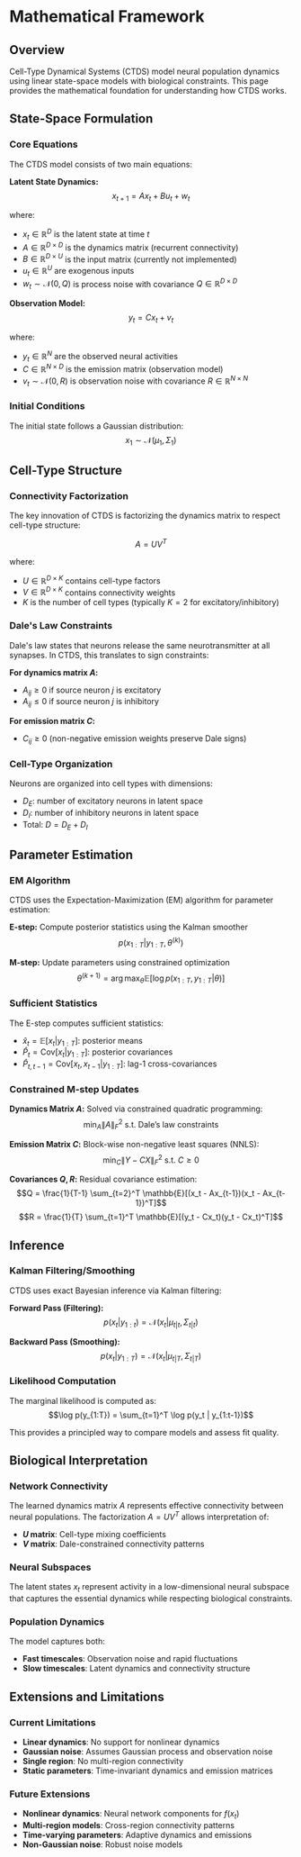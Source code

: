 # Mathematical Framework

## Overview

Cell-Type Dynamical Systems (CTDS) model neural population dynamics using linear state-space models with biological constraints. This page provides the mathematical foundation for understanding how CTDS works.

## State-Space Formulation

### Core Equations

The CTDS model consists of two main equations:

**Latent State Dynamics:**
$$x_{t+1} = A x_t + B u_t + w_t$$

where:
- $x_t \in \mathbb{R}^D$ is the latent state at time $t$
- $A \in \mathbb{R}^{D \times D}$ is the dynamics matrix (recurrent connectivity)
- $B \in \mathbb{R}^{D \times U}$ is the input matrix (currently not implemented)
- $u_t \in \mathbb{R}^U$ are exogenous inputs
- $w_t \sim \mathcal{N}(0, Q)$ is process noise with covariance $Q \in \mathbb{R}^{D \times D}$

**Observation Model:**
$$y_t = C x_t + v_t$$

where:
- $y_t \in \mathbb{R}^N$ are the observed neural activities
- $C \in \mathbb{R}^{N \times D}$ is the emission matrix (observation model)
- $v_t \sim \mathcal{N}(0, R)$ is observation noise with covariance $R \in \mathbb{R}^{N \times N}$

### Initial Conditions

The initial state follows a Gaussian distribution:
$$x_1 \sim \mathcal{N}(\mu_1, \Sigma_1)$$

## Cell-Type Structure

### Connectivity Factorization

The key innovation of CTDS is factorizing the dynamics matrix to respect cell-type structure:

$$A = U V^T$$

where:
- $U \in \mathbb{R}^{D \times K}$ contains cell-type factors
- $V \in \mathbb{R}^{D \times K}$ contains connectivity weights
- $K$ is the number of cell types (typically $K=2$ for excitatory/inhibitory)

### Dale's Law Constraints

Dale's law states that neurons release the same neurotransmitter at all synapses. In CTDS, this translates to sign constraints:

**For dynamics matrix $A$:**
- $A_{ij} \geq 0$ if source neuron $j$ is excitatory
- $A_{ij} \leq 0$ if source neuron $j$ is inhibitory

**For emission matrix $C$:**
- $C_{ij} \geq 0$ (non-negative emission weights preserve Dale signs)

### Cell-Type Organization

Neurons are organized into cell types with dimensions:
- $D_E$: number of excitatory neurons in latent space
- $D_I$: number of inhibitory neurons in latent space
- Total: $D = D_E + D_I$

## Parameter Estimation

### EM Algorithm

CTDS uses the Expectation-Maximization (EM) algorithm for parameter estimation:

**E-step:** Compute posterior statistics using the Kalman smoother
$$p(x_{1:T} | y_{1:T}, \theta^{(k)})$$

**M-step:** Update parameters using constrained optimization
$$\theta^{(k+1)} = \arg\max_\theta \mathbb{E}[\log p(x_{1:T}, y_{1:T} | \theta)]$$

### Sufficient Statistics

The E-step computes sufficient statistics:
- $\hat{x}_t = \mathbb{E}[x_t | y_{1:T}]$: posterior means
- $\hat{P}_t = \text{Cov}[x_t | y_{1:T}]$: posterior covariances  
- $\hat{P}_{t,t-1} = \text{Cov}[x_t, x_{t-1} | y_{1:T}]$: lag-1 cross-covariances

### Constrained M-step Updates

**Dynamics Matrix $A$:**
Solved via constrained quadratic programming:
$$\min_A \|A\|_F^2 \text{ s.t. Dale's law constraints}$$

**Emission Matrix $C$:**
Block-wise non-negative least squares (NNLS):
$$\min_C \|Y - CX\|_F^2 \text{ s.t. } C \geq 0$$

**Covariances $Q, R$:**
Residual covariance estimation:
$$Q = \frac{1}{T-1} \sum_{t=2}^T \mathbb{E}[(x_t - Ax_{t-1})(x_t - Ax_{t-1})^T]$$
$$R = \frac{1}{T} \sum_{t=1}^T \mathbb{E}[(y_t - Cx_t)(y_t - Cx_t)^T]$$

## Inference

### Kalman Filtering/Smoothing

CTDS uses exact Bayesian inference via Kalman filtering:

**Forward Pass (Filtering):**
$$p(x_t | y_{1:t}) = \mathcal{N}(x_t | \mu_{t|t}, \Sigma_{t|t})$$

**Backward Pass (Smoothing):**
$$p(x_t | y_{1:T}) = \mathcal{N}(x_t | \mu_{t|T}, \Sigma_{t|T})$$

### Likelihood Computation

The marginal likelihood is computed as:
$$\log p(y_{1:T}) = \sum_{t=1}^T \log p(y_t | y_{1:t-1})$$

This provides a principled way to compare models and assess fit quality.

## Biological Interpretation

### Network Connectivity

The learned dynamics matrix $A$ represents effective connectivity between neural populations. The factorization $A = UV^T$ allows interpretation of:

- **$U$ matrix**: Cell-type mixing coefficients
- **$V$ matrix**: Dale-constrained connectivity patterns

### Neural Subspaces

The latent states $x_t$ represent activity in a low-dimensional neural subspace that captures the essential dynamics while respecting biological constraints.

### Population Dynamics

The model captures both:
- **Fast timescales**: Observation noise and rapid fluctuations
- **Slow timescales**: Latent dynamics and connectivity structure

## Extensions and Limitations

### Current Limitations

- **Linear dynamics**: No support for nonlinear dynamics
- **Gaussian noise**: Assumes Gaussian process and observation noise
- **Single region**: No multi-region connectivity
- **Static parameters**: Time-invariant dynamics and emission matrices

### Future Extensions

- **Nonlinear dynamics**: Neural network components for $f(x_t)$
- **Multi-region models**: Cross-region connectivity patterns
- **Time-varying parameters**: Adaptive dynamics and emissions
- **Non-Gaussian noise**: Robust noise models
